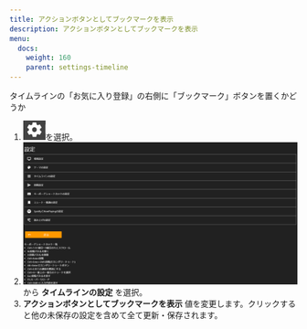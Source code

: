 ```yaml
---
title: アクションボタンとしてブックマークを表示
description: アクションボタンとしてブックマークを表示
menu:
  docs:
    weight: 160
    parent: settings-timeline
---
```



タイムラインの「お気に入り登録」の右側に「ブックマーク」ボタンを置くかどうか

1. ![settings1](https://raw.githubusercontent.com/cutls/TheDeskDocs/master/media/settings1.png)を選択。
1. ![settings2](https://raw.githubusercontent.com/cutls/TheDeskDocs/master/media/settings2.png)  
から __タイムラインの設定__ を選択。
1.  __アクションボタンとしてブックマークを表示__ 値を変更します。クリックすると他の未保存の設定を含めて全て更新・保存されます。